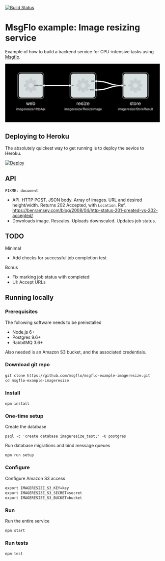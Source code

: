 [![Build Status](https://travis-ci.org/msgflo/msgflo-example-imageresize.svg?branch=master)](https://travis-ci.org/msgflo/msgflo-example-imageresize)
# MsgFlo example: Image resizing service

Example of how to build a backend service for CPU-intensive tasks using [Msgflo](https://msgflo/org).

![Architecture of the system](./doc/service-graph.png)

## Deploying to Heroku

The absolutely quickest way to get running is to deploy the sevice to Heroku.

[![Deploy](https://www.herokucdn.com/deploy/button.svg)](https://heroku.com/deploy)

## API

`FIXME: document`

* API. HTTP POST. JSON body. Array of images. URL and desired height/width. Returns 202 Accepted, with `Location`.
Ref. https://benramsey.com/blog/2008/04/http-status-201-created-vs-202-accepted/
* Downloads image. Rescales. Uploads downscaled. Updates job status.

## TODO

Minimal

* Add checks for successful job completion test

Bonus

* Fix marking job status with completed
* UI: Accept URLs


## Running locally

### Prerequisites

The following software needs to be preinstalled

* Node.js 6+
* Postgres 9.6+
* RabbitMQ 3.6+

Also needed is an Amazon S3 bucket, and the associated credentials.

### Download git repo

    git clone https://github.com/msgflo/msgflo-example-imageresize.git
    cd msgflo-example-imageresize

### Install

    npm install

### One-time setup

Create the database

    psql -c 'create database imageresize_test;' -U postgres

Run database migrations and bind message queues

    npm run setup

### Configure

Configure Amazon S3 access

    export IMAGERESIZE_S3_KEY=key
    export IMAGERESIZE_S3_SECRET=secret
    export IMAGERESIZE_S3_BUCKET=bucket

### Run

Run the entire service

    npm start

### Run tests

    npm test

